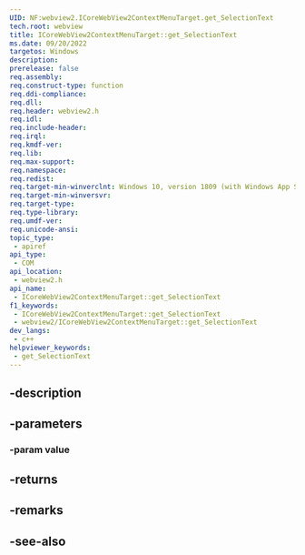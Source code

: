 ```yaml
---
UID: NF:webview2.ICoreWebView2ContextMenuTarget.get_SelectionText
tech.root: webview
title: ICoreWebView2ContextMenuTarget::get_SelectionText
ms.date: 09/20/2022
targetos: Windows
description: 
prerelease: false
req.assembly: 
req.construct-type: function
req.ddi-compliance: 
req.dll: 
req.header: webview2.h
req.idl: 
req.include-header: 
req.irql: 
req.kmdf-ver: 
req.lib: 
req.max-support: 
req.namespace: 
req.redist: 
req.target-min-winverclnt: Windows 10, version 1809 (with Windows App SDK 1.1 or later)
req.target-min-winversvr: 
req.target-type: 
req.type-library: 
req.umdf-ver: 
req.unicode-ansi: 
topic_type:
 - apiref
api_type:
 - COM
api_location:
 - webview2.h
api_name:
 - ICoreWebView2ContextMenuTarget::get_SelectionText
f1_keywords:
 - ICoreWebView2ContextMenuTarget::get_SelectionText
 - webview2/ICoreWebView2ContextMenuTarget::get_SelectionText
dev_langs:
 - c++
helpviewer_keywords:
 - get_SelectionText
---
```


## -description

## -parameters

### -param value

## -returns

## -remarks

## -see-also

